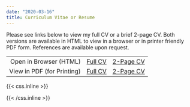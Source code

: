 ```yaml
---
date: "2020-03-16"
title: Curriculum Vitae or Resume
---
```


Please see links below to view my full CV or a brief 2-page CV. Both versions are available in HTML to view in a browser or in printer friendly PDF form. References are available upon request.

|               |               |  |
| ---:         |     :---:      | :---: |
| Open in Browser (HTML)  | [Full CV](sw_full_cv)    | [2-Page CV](sw_two-page)    |
| View in PDF (for Printing) | [Full CV](sw_full_cv.pdf) | [2-Page CV](sw_two-page_cv.pdf) |

{{< css.inline >}}
<style>
.canon { background: white; width: 100%; height: auto;}
</style>
{{< /css.inline >}}